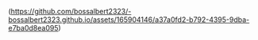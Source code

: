 (https://github.com/bossalbert2323/-bossalbert2323.github.io/assets/165904146/a37a0fd2-b792-4395-9dba-e7ba0d8ea095)
